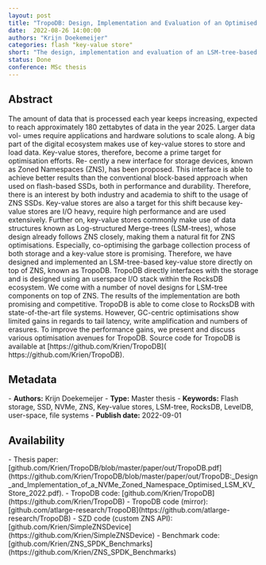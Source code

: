 ```yaml
---
layout: post
title: "TropoDB: Design, Implementation and Evaluation of an Optimised KV-Store for NVMe Zoned Namespace Devices"
date:  2022-08-26 14:00:00
authors: "Krijn Doekemeijer"
categories: flash "key-value store"
short: "The design, implementation and evaluation of an LSM-tree-based key-value store for NVMe Zoned Namespace Devices."
status: Done
conference: MSc thesis
---
```


<h2>Abstract</h2>
The amount of data that is processed each year keeps increasing, expected to
reach approximately 180 zettabytes of data in the year 2025. Larger data vol-
umes require applications and hardware solutions to scale along. A big part
of the digital ecosystem makes use of key-value stores to store and load data.
Key-value stores, therefore, become a prime target for optimisation efforts. Re-
cently a new interface for storage devices, known as Zoned Namespaces (ZNS),
has been proposed. This interface is able to achieve better results than the
conventional block-based approach when used on flash-based SSDs, both in
performance and durability. Therefore, there is an interest by both industry
and academia to shift to the usage of ZNS SSDs. Key-value stores are also
a target for this shift because key-value stores are I/O heavy, require high
performance and are used extensively. Further on, key-value stores commonly
make use of data structures known as Log-structured Merge-trees (LSM-trees),
whose design already follows ZNS closely, making them a natural fit for ZNS
optimisations. Especially, co-optimising the garbage collection process of both
storage and a key-value store is promising. Therefore, we have designed and
implemented an LSM-tree-based key-value store directly on top of ZNS, known
as TropoDB. TropoDB directly interfaces with the storage and is designed using
an userspace I/O stack within the RocksDB ecosystem.
We come with a number of novel designs for LSM-tree components on top of
ZNS. The results of the implementation are both promising and competitive.
TropoDB is able to come close to RocksDB with state-of-the-art file systems.
However, GC-centric optimisations show limited gains in regards to tail latency,
write amplification and numbers of erasures. To improve the performance gains,
we present and discuss various optimisation avenues for TropoDB. Source code
for TropoDB is available at [https://github.com/Krien/TropoDB](
https://github.com/Krien/TropoDB).

<h2>Metadata</h2>
- <b>Authors:</b> Krijn Doekemeijer
- <b>Type:</b> Master thesis
- <b>Keywords:</b> Flash storage, SSD, NVMe, ZNS, Key-value stores, LSM-tree, RocksDB, LevelDB, user-space, file systems
- <b>Publish date:</b> 2022-09-01

<h2>Availability</h2>
- Thesis paper: [github.com/Krien/TropoDB/blob/master/paper/out/TropoDB.pdf](https://github.com/Krien/TropoDB/blob/master/paper/out/TropoDB:_Design_and_Implementation_of_a_NVMe_Zoned_Namespace_Optimised_LSM_KV_Store_2022.pdf).
- TropoDB code: [github.com/Krien/TropoDB](https://github.com/Krien/TropoDB)
- TropoDB code (mirror):
[github.com/atlarge-research/TropoDB](https://github.com/atlarge-research/TropoDB)
- SZD code (custom ZNS API): [github.com/Krien/SimpleZNSDevice](https://github.com/Krien/SimpleZNSDevice)
- Benchmark code: [github.com/Krien/ZNS_SPDK_Benchmarks](https://github.com/Krien/ZNS_SPDK_Benchmarks)
